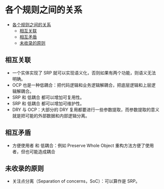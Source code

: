 # 各个规则之间的关系

<!-- TOC -->

- [各个规则之间的关系](#各个规则之间的关系)
    - [相互关联](#相互关联)
    - [相互矛盾](#相互矛盾)
    - [未收录的原则](#未收录的原则)

<!-- /TOC -->



## 相互关联
* 一个实体实现了 SRP 就可以实现语义化，否则如果有两个功能，则语义无法明确。
* OCP 也是一种低耦合：把代码逻辑和业务逻辑解耦合，把底层逻辑和上层逻辑解耦合。
* SRP 和 低耦合 都可以增加可复用性。
* SRP 和 低耦合 都可以增加可维护性。
* DRY 与 OCP：大部分的 DRY 复用都要进行一些参数提取，而参数提取的意义就是把可能的外部数据和内部逻辑分离。


## 相互矛盾
* 方便使用者 和 低耦合：例如 Preserve Whole Object 重构方法方便了使用者，但也可能造成耦合


## 未收录的原则
* 关注点分离（Separation of concerns，SoC）：可以算作是 SRP。
